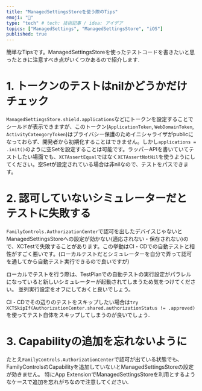 ```yaml
---
title: "ManagedSettingsStoreを使う際のTips"
emoji: "🎃"
type: "tech" # tech: 技術記事 / idea: アイデア
topics: ["ManagedSettings", "ManagedSettingsStore", "iOS"]
published: true
---
```


簡単なTipsです。ManagedSettingsStoreを使ったテストコードを書きたいと思ったときに注意すべき点がいくつかあるので紹介します.

# 1. トークンのテストはnilかどうかだけチェック
`ManagedSettingsStore.shield.applications`などにトークンを設定することでシールドが表示できますが、このトークン(`ApplicationToken`, `WebDomainToken`, `ActivityCateogoryToken`)はプライバシー保護のためイニシャライザがpublicになっておらず、開発者から初期化することはできません。しかし`applications = .init()`のように空Setを設定することは可能です。ラッパーAPIを書いていてテストしたい場面でも、`XCTAssertEqual`ではなく`XCTAssertNotNil`を使うようにしてください。空Setが設定されている場合は非nilなので、テストをパスできます。

# 2. 認可していないシミュレーターだとテストに失敗する
`FamilyControls.AuthorizationCenter`で認可を出したデバイスじゃないとManagedSettingsStoreへの設定が効かない(適応されない・保存されない)ので、XCTestで失敗することがあります。この挙動はCI・CDでの自動テストと相性がすごく悪いです。(ローカルテストだとシミュレーターを自分で弄って認可を通してから自動テスト実行できるので良いですが)

ローカルでテストを行う際は、TestPlanでの自動テストの実行設定がパラレルになっていると新しいシミュレーターが起動されてしまうため気をつけてください。
並列実行設定をオフにしておくと良いでしょう。

CI・CDでその辺りのテストをスキップしたい場合は`try XCTSkipIf(AuthorizationCenter.shared.authorizationStatus != .approved)`を使ってテスト自体をスキップしてしまうのが良いでしょう.

# 3. Capabilityの追加を忘れないように
たとえ`FamilyControls.AuthorizationCenter`で認可が出ている状態でも、FamilyControlsのCapabilityを追加していないとManagedSettingsStoreの設定が効きません。
特にApp ExtensionでManagedSettingsStoreを利用とするようなケースで追加を忘れがちなので注意してください.
